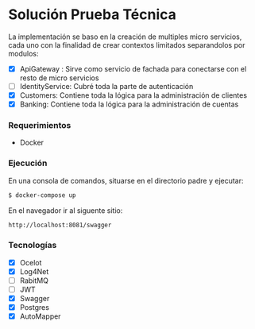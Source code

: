 # Solución Prueba Técnica

La implementación se baso en la creación de multiples micro servicios, cada uno con la finalidad de crear contextos limitados separandolos por modulos:

- [x] ApiGateway : Sirve como servicio de fachada para conectarse con el resto de micro servicios
- [ ] IdentityService: Cubré toda la parte de autenticación 
- [x] Customers: Contiene toda la lógica para la administración de clientes
- [x] Banking: Contiene toda la lógica para la administración de cuentas

### Requerimientos

* Docker

### Ejecución

En una consola de comandos, situarse en el directorio padre y ejecutar:

```sh
$ docker-compose up
```

En el navegador ir al siguente sitio:

```sh
http://localhost:8081/swagger
```

### Tecnologías

- [x] Ocelot
- [x] Log4Net
- [ ] RabitMQ
- [ ] JWT
- [x] Swagger
- [x] Postgres
- [x] AutoMapper
